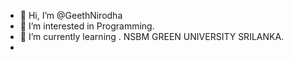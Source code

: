 - 👋 Hi, I’m @GeethNirodha
- 👀 I’m interested in Programming.
- 🌱 I’m currently learning . NSBM GREEN UNIVERSITY SRILANKA.
- 


